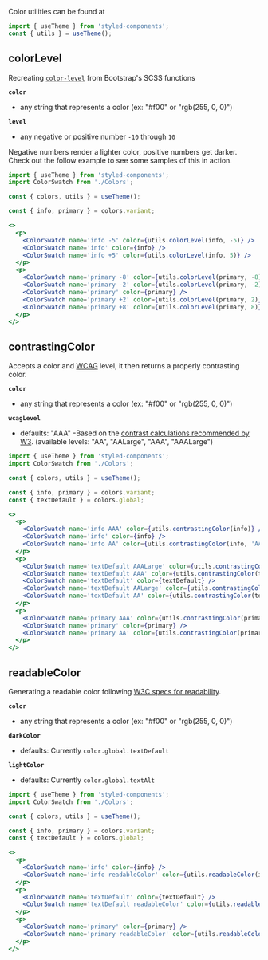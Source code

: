 Color utilities can be found at

```js static
import { useTheme } from 'styled-components';
const { utils } = useTheme();
```

## colorLevel

Recreating [`color-level`](https://github.com/twbs/bootstrap/blob/08ba61e276a6393e8e2b97d56d2feb70a24fe22c/scss/_functions.scss#L97) from Bootstrap's SCSS functions

**`color`**
  - any string that represents a color (ex: "#f00" or "rgb(255, 0, 0)")

**`level`**
  - any negative or positive number `-10` through `10`

Negative numbers render a lighter color, positive numbers get darker. Check out the follow example to see some samples of this in action.

```jsx
import { useTheme } from 'styled-components';
import ColorSwatch from './Colors';

const { colors, utils } = useTheme();

const { info, primary } = colors.variant;

<>
  <p>
    <ColorSwatch name='info -5' color={utils.colorLevel(info, -5)} />
    <ColorSwatch name='info' color={info} />
    <ColorSwatch name='info +5' color={utils.colorLevel(info, 5)} />
  </p>
  <p>
    <ColorSwatch name='primary -8' color={utils.colorLevel(primary, -8)} />
    <ColorSwatch name='primary -2' color={utils.colorLevel(primary, -2)} />
    <ColorSwatch name='primary' color={primary} />
    <ColorSwatch name='primary +2' color={utils.colorLevel(primary, 2)} />
    <ColorSwatch name='primary +8' color={utils.colorLevel(primary, 8)} />
  </p>
</>
```

## contrastingColor
Accepts a color and [WCAG](https://www.w3.org/TR/WCAG21/#distinguishable) level, it then returns a properly contrasting color.

**`color`**
  - any string that represents a color (ex: "#f00" or "rgb(255, 0, 0)")

**`wcagLevel`**
  - defaults: "AAA" -Based on the [contrast calculations recommended by W3](https://www.w3.org/WAI/WCAG21/Understanding/contrast-enhanced.html). (available levels: "AA", "AALarge", "AAA", "AAALarge")

```jsx
import { useTheme } from 'styled-components';
import ColorSwatch from './Colors';

const { colors, utils } = useTheme();

const { info, primary } = colors.variant;
const { textDefault } = colors.global;

<>
  <p>
    <ColorSwatch name='info AAA' color={utils.contrastingColor(info)} />
    <ColorSwatch name='info' color={info} />
    <ColorSwatch name='info AA' color={utils.contrastingColor(info, 'AA')} />
  </p>
  <p>
    <ColorSwatch name='textDefault AAALarge' color={utils.contrastingColor(textDefault, 'AAALarge')} />
    <ColorSwatch name='textDefault AAA' color={utils.contrastingColor(textDefault)} />
    <ColorSwatch name='textDefault' color={textDefault} />
    <ColorSwatch name='textDefault AALarge' color={utils.contrastingColor(textDefault, 'AALarge')} />
    <ColorSwatch name='textDefault AA' color={utils.contrastingColor(textDefault, 'AA')} />
  </p>
  <p>
    <ColorSwatch name='primary AAA' color={utils.contrastingColor(primary)} />
    <ColorSwatch name='primary' color={primary} />
    <ColorSwatch name='primary AA' color={utils.contrastingColor(primary, 'AA')} />
  </p>
</>
```

## readableColor
Generating a readable color following [W3C specs for readability](https://www.w3.org/TR/WCAG20-TECHS/G18.html).

**`color`**
  - any string that represents a color (ex: "#f00" or "rgb(255, 0, 0)")

**`darkColor`**
  - defaults: Currently `color.global.textDefault`

**`lightColor`**
  - defaults: Currently `color.global.textAlt`

```jsx
import { useTheme } from 'styled-components';
import ColorSwatch from './Colors';

const { colors, utils } = useTheme();

const { info, primary } = colors.variant;
const { textDefault } = colors.global;

<>
  <p>
    <ColorSwatch name='info' color={info} />
    <ColorSwatch name='info readableColor' color={utils.readableColor(info)} />
  </p>
  <p>
    <ColorSwatch name='textDefault' color={textDefault} />
    <ColorSwatch name='textDefault readableColor' color={utils.readableColor(textDefault)} />
  </p>
  <p>
    <ColorSwatch name='primary' color={primary} />
    <ColorSwatch name='primary readableColor' color={utils.readableColor(primary)} />
  </p>
</>
```
